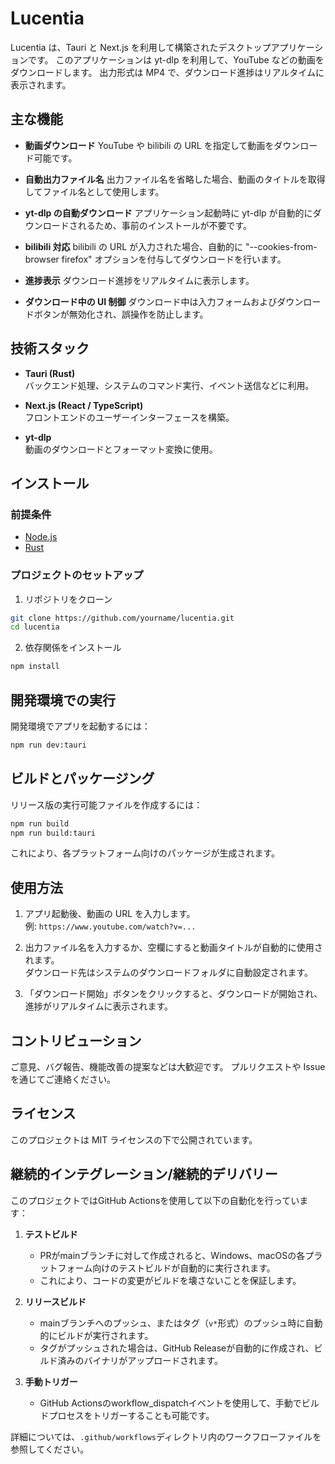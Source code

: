 # Lucentia

Lucentia は、Tauri と Next.js を利用して構築されたデスクトップアプリケーションです。
このアプリケーションは yt-dlp を利用して、YouTube などの動画をダウンロードします。
出力形式は MP4 で、ダウンロード進捗はリアルタイムに表示されます。

## 主な機能

- **動画ダウンロード**
  YouTube や bilibili の URL を指定して動画をダウンロード可能です。

- **自動出力ファイル名**
  出力ファイル名を省略した場合、動画のタイトルを取得してファイル名として使用します。

- **yt-dlp の自動ダウンロード**
  アプリケーション起動時に yt-dlp が自動的にダウンロードされるため、事前のインストールが不要です。

- **bilibili 対応**
  bilibili の URL が入力された場合、自動的に "--cookies-from-browser firefox" オプションを付与してダウンロードを行います。

- **進捗表示**
  ダウンロード進捗をリアルタイムに表示します。

- **ダウンロード中の UI 制御**
  ダウンロード中は入力フォームおよびダウンロードボタンが無効化され、誤操作を防止します。

## 技術スタック

- **Tauri (Rust)**  
  バックエンド処理、システムのコマンド実行、イベント送信などに利用。

- **Next.js (React / TypeScript)**  
  フロントエンドのユーザーインターフェースを構築。

- **yt-dlp**  
  動画のダウンロードとフォーマット変換に使用。

## インストール

### 前提条件

- [Node.js](https://nodejs.org/)
- [Rust](https://www.rust-lang.org/tools/install)

### プロジェクトのセットアップ

1. リポジトリをクローン

```bash
git clone https://github.com/yourname/lucentia.git
cd lucentia
```

2. 依存関係をインストール

```bash
npm install
```

## 開発環境での実行

開発環境でアプリを起動するには：

```bash
npm run dev:tauri
```

## ビルドとパッケージング

リリース版の実行可能ファイルを作成するには：

```bash
npm run build
npm run build:tauri
```

これにより、各プラットフォーム向けのパッケージが生成されます。

## 使用方法

1. アプリ起動後、動画の URL を入力します。  
   例: `https://www.youtube.com/watch?v=...`

2. 出力ファイル名を入力するか、空欄にすると動画タイトルが自動的に使用されます。  
   ダウンロード先はシステムのダウンロードフォルダに自動設定されます。

3. 「ダウンロード開始」ボタンをクリックすると、ダウンロードが開始され、進捗がリアルタイムに表示されます。

## コントリビューション

ご意見、バグ報告、機能改善の提案などは大歓迎です。
プルリクエストや Issue を通じてご連絡ください。

## ライセンス

このプロジェクトは MIT ライセンスの下で公開されています。

## 継続的インテグレーション/継続的デリバリー

このプロジェクトではGitHub Actionsを使用して以下の自動化を行っています：

1. **テストビルド**
   - PRがmainブランチに対して作成されると、Windows、macOSの各プラットフォーム向けのテストビルドが自動的に実行されます。
   - これにより、コードの変更がビルドを壊さないことを保証します。

2. **リリースビルド**
   - mainブランチへのプッシュ、またはタグ（`v*`形式）のプッシュ時に自動的にビルドが実行されます。
   - タグがプッシュされた場合は、GitHub Releaseが自動的に作成され、ビルド済みのバイナリがアップロードされます。

3. **手動トリガー**
   - GitHub Actionsのworkflow_dispatchイベントを使用して、手動でビルドプロセスをトリガーすることも可能です。

詳細については、`.github/workflows`ディレクトリ内のワークフローファイルを参照してください。